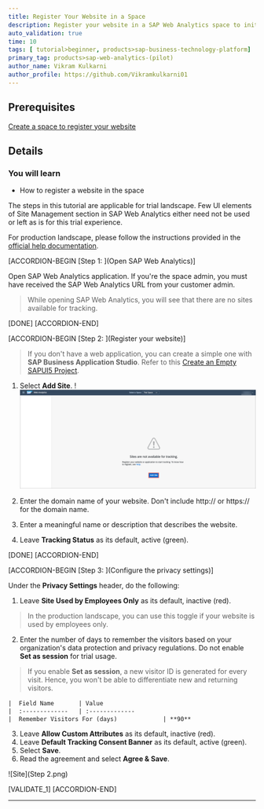 ```yaml
---
title: Register Your Website in a Space
description: Register your website in a SAP Web Analytics space to initiate usage tracking.
auto_validation: true
time: 10
tags: [ tutorial>beginner, products>sap-business-technology-platform]
primary_tag: products>sap-web-analytics-(pilot)
author_name: Vikram Kulkarni
author_profile: https://github.com/Vikramkulkarni01
---
```


## Prerequisites
[Create a space to register your website](cp-webanalytics-create-space)


## Details
### You will learn
  - How to register a website in the space


The steps in this tutorial are applicable for trial landscape. Few UI elements of Site Management section in SAP Web Analytics either need not be used or left as is for this trial experience.

For production landscape, please follow the instructions provided in the [official help documentation](https://help.sap.com/viewer/e342b49c78c74d4e8ebc00700a791aee/Cloud/en-US/c4b6a7d7a9fe43dc9c9774a1a7151acf.html).

[ACCORDION-BEGIN [Step 1: ](Open SAP Web Analytics)]

Open SAP Web Analytics application. If you're the space admin, you must have received the SAP Web Analytics URL from your customer admin.

>While opening SAP Web Analytics, you will see that there are no sites available for tracking.

[DONE]
[ACCORDION-END]

[ACCORDION-BEGIN [Step 2: ](Register your website)]

> If you don't have a web application, you can create a simple one with **SAP Business Application Studio**. Refer to this [Create an Empty SAPUI5 Project](sapui5-101-create-project).

1. Select **Add Site**.
    !![AddSite](AddSite.png)

2. Enter the domain name of your website. Don't include http:// or https:// for the domain name.
3. Enter a meaningful name or description that describes the website.
4. Leave **Tracking Status** as its default, active (green).

[DONE]
[ACCORDION-END]

[ACCORDION-BEGIN [Step 3: ](Configure the privacy settings)]

Under the **Privacy Settings** header, do the following:

1. Leave **Site Used by Employees Only** as its default, inactive (red).
> In the production landscape, you can use this toggle if your website is used by employees only.

2. Enter the number of days to remember the visitors based on your organization's data protection and privacy regulations. Do not enable **Set as session** for trial usage.
>If you enable **Set as session**, a new visitor ID is generated for every visit. Hence, you won't be able to differentiate new and returning visitors.

    |  Field Name       | Value
    |  :-------------   | :-------------
    |  Remember Visitors For (days)             | **90**

3. Leave **Allow Custom Attributes** as its default, inactive (red).
4. Leave **Default Tracking Consent Banner** as its default, active (green).
5. Select **Save**.
6. Read the agreement and select **Agree & Save**.

![Site](Step 2.png)


[VALIDATE_1]
[ACCORDION-END]


---
